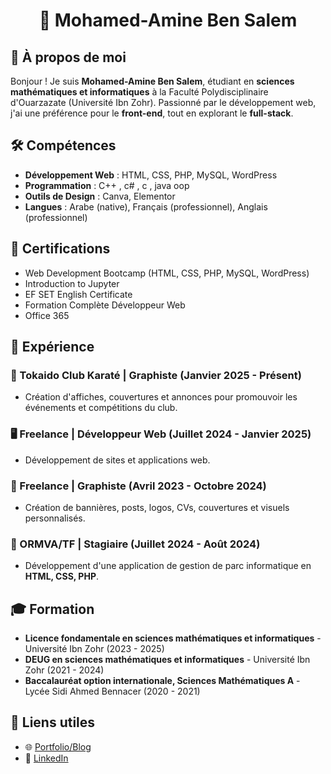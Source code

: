 <h1 align="center">👋 Mohamed-Amine Ben Salem</h1>

## 🎯 À propos de moi
Bonjour ! Je suis **Mohamed-Amine Ben Salem**, étudiant en **sciences mathématiques et informatiques** à la Faculté Polydisciplinaire d'Ouarzazate (Université Ibn Zohr). Passionné par le développement web, j'ai une préférence pour le **front-end**, tout en explorant le **full-stack**.

## 🛠️ Compétences
- **Développement Web** : HTML, CSS, PHP, MySQL, WordPress
- **Programmation** : C++ , c# , c , java oop 
- **Outils de Design** : Canva, Elementor
- **Langues** : Arabe (native), Français (professionnel), Anglais (professionnel)

## 📜 Certifications
- Web Development Bootcamp (HTML, CSS, PHP, MySQL, WordPress)
- Introduction to Jupyter
- EF SET English Certificate
- Formation Complète Développeur Web
- Office 365

## 💼 Expérience
### 🎨 Tokaido Club Karaté | **Graphiste** (Janvier 2025 - Présent)
- Création d'affiches, couvertures et annonces pour promouvoir les événements et compétitions du club.

### 🖥️ Freelance | **Développeur Web** (Juillet 2024 - Janvier 2025)
- Développement de sites et applications web.

### 🎨 Freelance | **Graphiste** (Avril 2023 - Octobre 2024)
- Création de bannières, posts, logos, CVs, couvertures et visuels personnalisés.

### 🏢 ORMVA/TF | **Stagiaire** (Juillet 2024 - Août 2024)
- Développement d'une application de gestion de parc informatique en **HTML, CSS, PHP**.

## 🎓 Formation
- **Licence fondamentale en sciences mathématiques et informatiques** - Université Ibn Zohr (2023 - 2025)
- **DEUG en sciences mathématiques et informatiques** - Université Ibn Zohr (2021 - 2024)
- **Baccalauréat option internationale, Sciences Mathématiques A** - Lycée Sidi Ahmed Bennacer (2020 - 2021)

## 📌 Liens utiles
- 🌐 [Portfolio/Blog](https://codewebhelp.blogspot.com/)
- 💼 [LinkedIn](https://www.linkedin.com/in/ben-salem-mohamed-amine)








